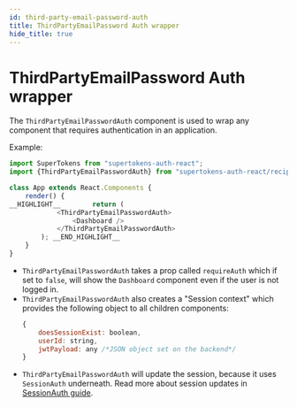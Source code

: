 ```yaml
---
id: third-party-email-password-auth
title: ThirdPartyEmailPassword Auth wrapper
hide_title: true
---
```


# ThirdPartyEmailPassword Auth wrapper


The `ThirdPartyEmailPasswordAuth` component is used to wrap any component that requires authentication in an application.


Example: 

```js
import SuperTokens from "supertokens-auth-react";
import {ThirdPartyEmailPasswordAuth} from "supertokens-auth-react/recipe/thirdpartyemailpassword";

class App extends React.Components {
    render() {
__HIGHLIGHT__        return (
            <ThirdPartyEmailPasswordAuth>
                <Dashboard />
            </ThirdPartyEmailPasswordAuth>
        ); __END_HIGHLIGHT__
    }
}
```

- `ThirdPartyEmailPasswordAuth` takes a prop called `requireAuth` which if set to `false`, will show the `Dashboard` component even if the user is not logged in.
- `ThirdPartyEmailPasswordAuth` also creates a "Session context" which provides the following object to all children components:
   ```js
   {
       doesSessionExist: boolean,
       userId: string,
       jwtPayload: any /*JSON object set on the backend*/
   }
   ```
- `ThirdPartyEmailPasswordAuth` will update the session, because it uses `SessionAuth` underneath. Read more about session updates in [SessionAuth guide](../session/session-auth).
